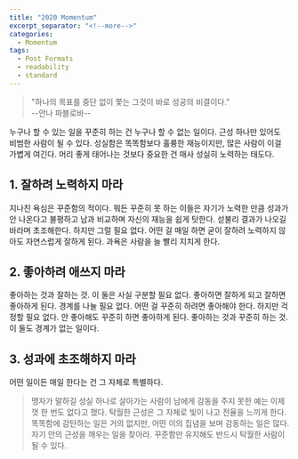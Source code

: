 ```yaml
---
title: "2020 Momentum"
excerpt_separator: "<!--more-->"
categories:
  - Momentum
tags:
  - Post Formats
  - readability
  - standard
---
```


>"하나의 목표를 중단 없이 쫓는 그것이 바로 성공의 비결이다."  
--안나 파블로바--

누구나 할 수 있는 일을 꾸준히 하는 건 누구나 할 수 없는 일이다. 근성 하나만 있어도 비범한 사람이 될 수 있다. 성실함은 똑똑함보다 훌륭한 재능이지만, 많은 사람이 이걸 가볍게 여긴다. 머리 좋게 태어나는 것보다 중요한 건 매사 성실히 노력하는 태도다.

## 1. 잘하려 노력하지 마라
지나친 욕심은 꾸준함의 적이다. 뭐든 꾸준히 못 하는 이들은 자기가 노력한 만큼 성과가 안 나온다고 불평하고 남과 비교하며 자신의 재능을 쉽게 탓한다. 섣불리 결과가 나오길 바라며 초조해한다. 하지만 그럴 필요 없다. 어떤 걸 매일 하면 굳이 잘하려 노력하지 않아도 자연스럽게 잘하게 된다. 과욕은 사람을 늘 빨리 지치게 한다.

## 2. 좋아하려 애쓰지 마라
좋아하는 것과 잘하는 것. 이 둘은 사실 구분할 필요 없다. 좋아하면 잘하게 되고 잘하면 좋아하게 된다. 경계를 나눌 필요 없다. 어떤 걸 꾸준히 하려면 좋아해야 한다. 하지만 걱정할 필요 없다. 안 좋아해도 꾸준히 하면 좋아하게 된다. 좋아하는 것과 꾸준히 하는 것. 이 둘도 경계가 없는 일이다.

## 3. 성과에 초조해하지 마라
어떤 일이든 매일 한다는 건 그 자체로 특별하다.

> 맹자가 말하길 성실 하나로 살아가는 사람이 남에게 감동을 주지 못한 예는 이제껏 한 
> 번도 없다고 했다. 탁월한 근성은 그 자체로 빛이 나고 전율을 느끼게 한다. 똑똑함에 
> 감탄하는 일은 거의 없지만, 어떤 이의 집념을 보며 감동하는 일은 많다. 자기 안의 
>   근성을 깨우는 일을 찾아라. 꾸준함만 유지해도 반드시 탁월한 사람이 될 수 있다.

